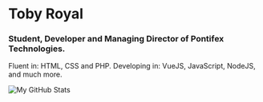 # Toby Royal

### Student, Developer and Managing Director of Pontifex Technologies.

Fluent in: HTML, CSS and PHP.
Developing in: VueJS, JavaScript, NodeJS, and much more.

![My GitHub Stats](https://github-readme-stats.vercel.app/api?username=TechRoyal&show_icons=true&hide_border=true)
